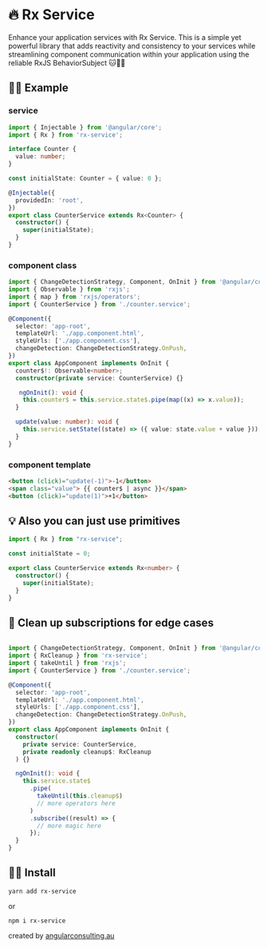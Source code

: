 # 🔥 Rx Service

Enhance your application services with Rx Service. This is a simple yet powerful library that adds reactivity and consistency to your services while streamlining component communication within your application using the reliable RxJS BehaviorSubject 🐱🦸‍♂️

## 👨‍💻 Example

### service
```  typescript
import { Injectable } from '@angular/core';
import { Rx } from 'rx-service';

interface Counter {
  value: number;
}

const initialState: Counter = { value: 0 };

@Injectable({
  providedIn: 'root',
})
export class CounterService extends Rx<Counter> {
  constructor() {
    super(initialState);
  }
}
```
### component class
```  typescript
import { ChangeDetectionStrategy, Component, OnInit } from '@angular/core';
import { Observable } from 'rxjs';
import { map } from 'rxjs/operators';
import { CounterService } from './counter.service';

@Component({
  selector: 'app-root',
  templateUrl: './app.component.html',
  styleUrls: ['./app.component.css'],
  changeDetection: ChangeDetectionStrategy.OnPush,
})
export class AppComponent implements OnInit {
  counter$!: Observable<number>;
  constructor(private service: CounterService) {}

   ngOnInit(): void {
    this.counter$ = this.service.state$.pipe(map((x) => x.value));
  }

  update(value: number): void {
    this.service.setState((state) => ({ value: state.value + value }));
  }
}
```
### component template
``` html
<button (click)="update(-1)">-1</button>
<span class="value"> {{ counter$ | async }}</span>
<button (click)="update(1)">+1</button>
```

## 💡 Also you can just use primitives 
```  typescript
import { Rx } from "rx-service";

const initialState = 0;

export class CounterService extends Rx<number> {
  constructor() {
    super(initialState);
  }
}
```

## 🧹 Clean up subscriptions for edge cases 
```  typescript

import { ChangeDetectionStrategy, Component, OnInit } from '@angular/core';
import { RxCleanup } from 'rx-service';
import { takeUntil } from 'rxjs';
import { CounterService } from './counter.service';

@Component({
  selector: 'app-root',
  templateUrl: './app.component.html',
  styleUrls: ['./app.component.css'],
  changeDetection: ChangeDetectionStrategy.OnPush,
})
export class AppComponent implements OnInit {
  constructor(
    private service: CounterService,
    private readonly cleanup$: RxCleanup
  ) {}

  ngOnInit(): void {
    this.service.state$
      .pipe(
        takeUntil(this.cleanup$)
        // more operators here
      )
      .subscribe((result) => {
        // more magic here
      });
  }
}
```

## 🧞‍♂️ Install  
```
yarn add rx-service
```
or
```
npm i rx-service
```
created by [angularconsulting.au](https://angularconsulting.au)
